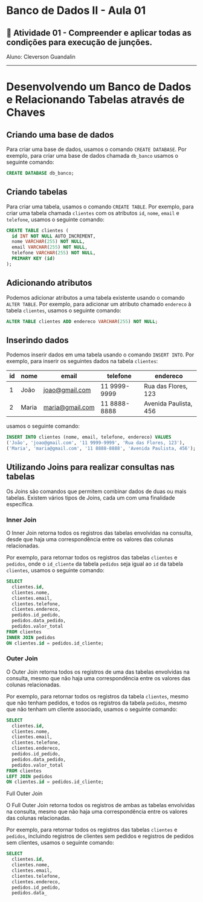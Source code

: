 # Banco de Dados II - Aula 01
## 📄 Atividade 01 - Compreender e aplicar todas as condições para execução de junções.  
Aluno: Cleverson Guandalin

---
# Desenvolvendo um Banco de Dados e Relacionando Tabelas através de Chaves 

## Criando uma base de dados

Para criar uma base de dados, usamos o comando `CREATE DATABASE`. Por exemplo, para criar uma base de dados chamada `db_banco` usamos o seguinte comando:

```SQL
CREATE DATABASE db_banco;
```

## Criando tabelas

Para criar uma tabela, usamos o comando `CREATE TABLE`. Por exemplo, para criar uma tabela chamada `clientes` com os atributos `id`, `nome`, `email` e `telefone`, usamos o seguinte comando:

```SQL
CREATE TABLE clientes (
  id INT NOT NULL AUTO_INCREMENT,
  nome VARCHAR(255) NOT NULL,
  email VARCHAR(255) NOT NULL,
  telefone VARCHAR(255) NOT NULL,
  PRIMARY KEY (id)
);
```

## Adicionando atributos

Podemos adicionar atributos a uma tabela existente usando o comando `ALTER TABLE`. Por exemplo, para adicionar um atributo chamado `endereco` à tabela `clientes`, usamos o seguinte comando:

```SQL
ALTER TABLE clientes ADD endereco VARCHAR(255) NOT NULL;
```

## Inserindo dados

Podemos inserir dados em uma tabela usando o comando `INSERT INTO`. Por exemplo, para inserir os seguintes dados na tabela `clientes`:

id | nome | email | telefone | endereco
-- | -- | -- | -- | --
1 | João | joao@gmail.com | 11 9999-9999 | Rua das Flores, 123
2 | Maria | maria@gmail.com | 11 8888-8888 | Avenida Paulista, 456

usamos o seguinte comando:

```SQL
INSERT INTO clientes (nome, email, telefone, endereco) VALUES
('João', 'joao@gmail.com', '11 9999-9999', 'Rua das Flores, 123'),
('Maria', 'maria@gmail.com', '11 8888-8888', 'Avenida Paulista, 456');
```

## Utilizando Joins para realizar consultas nas tabelas

Os Joins são comandos que permitem combinar dados de duas ou mais tabelas. Existem vários tipos de Joins, cada um com uma finalidade específica.

### Inner Join

O Inner Join retorna todos os registros das tabelas envolvidas na consulta, desde que haja uma correspondência entre os valores das colunas relacionadas.

Por exemplo, para retornar todos os registros das tabelas `clientes` e `pedidos`, onde o `id_cliente` da tabela `pedidos` seja igual ao `id` da tabela `clientes`, usamos o seguinte comando:

```SQL
SELECT
  clientes.id,
  clientes.nome,
  clientes.email,
  clientes.telefone,
  clientes.endereco,
  pedidos.id_pedido,
  pedidos.data_pedido,
  pedidos.valor_total
FROM clientes
INNER JOIN pedidos
ON clientes.id = pedidos.id_cliente;
```

### Outer Join

O Outer Join retorna todos os registros de uma das tabelas envolvidas na consulta, mesmo que não haja uma correspondência entre os valores das colunas relacionadas.

Por exemplo, para retornar todos os registros da tabela `clientes`, mesmo que não tenham pedidos, e todos os registros da tabela `pedidos`, mesmo que não tenham um cliente associado, usamos o seguinte comando:

```SQL
SELECT
  clientes.id,
  clientes.nome,
  clientes.email,
  clientes.telefone,
  clientes.endereco,
  pedidos.id_pedido,
  pedidos.data_pedido,
  pedidos.valor_total
FROM clientes
LEFT JOIN pedidos
ON clientes.id = pedidos.id_cliente;
```

Full Outer Join

O Full Outer Join retorna todos os registros de ambas as tabelas envolvidas na consulta, mesmo que não haja uma correspondência entre os valores das colunas relacionadas.

Por exemplo, para retornar todos os registros das tabelas `clientes` e `pedidos`, incluindo registros de clientes sem pedidos e registros de pedidos sem clientes, usamos o seguinte comando:

```SQL
SELECT
  clientes.id,
  clientes.nome,
  clientes.email,
  clientes.telefone,
  clientes.endereco,
  pedidos.id_pedido,
  pedidos.data_
```
